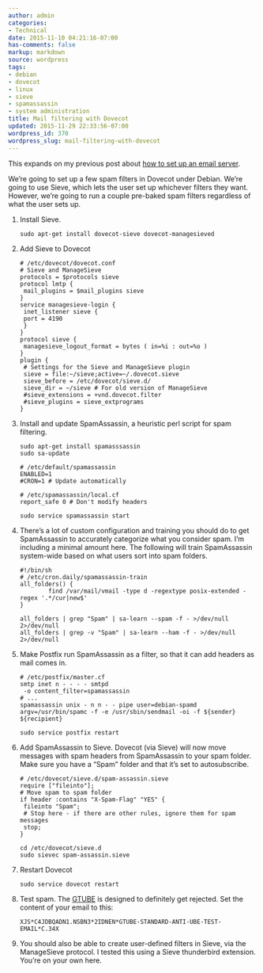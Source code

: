 ```yaml
---
author: admin
categories:
- Technical
date: 2015-11-10 04:21:16-07:00
has-comments: false
markup: markdown
source: wordpress
tags:
- debian
- dovecot
- linux
- sieve
- spamassassin
- system administration
title: Mail filtering with Dovecot
updated: 2015-11-29 22:33:56-07:00
wordpress_id: 370
wordpress_slug: mail-filtering-with-dovecot
---
```

This expands on my previous post about [how to set up an email server](https://blog.za3k.com/installing-email-with-postfix-and-dovecot/ "Installing email with Postfix and Dovecot (with Postgres)").

We’re going to set up a few spam filters in Dovecot under Debian. We’re going to use Sieve, which lets the user set up whichever filters they want. However, we’re going to run a couple pre-baked spam filters regardless of what the user sets up.

1.  Install Sieve.
    
    ```
    sudo apt-get install dovecot-sieve dovecot-managesieved
    ```
    
2.  Add Sieve to Dovecot
    
    ```
    # /etc/dovecot/dovecot.conf
    # Sieve and ManageSieve
    protocols = $protocols sieve
    protocol lmtp {
     mail_plugins = $mail_plugins sieve
    }
    service managesieve-login {
     inet_listener sieve {
     port = 4190
     }
    }
    protocol sieve {
     managesieve_logout_format = bytes ( in=%i : out=%o )
    }
    plugin {
     # Settings for the Sieve and ManageSieve plugin
     sieve = file:~/sieve;active=~/.dovecot.sieve
     sieve_before = /etc/dovecot/sieve.d/
     sieve_dir = ~/sieve # For old version of ManageSieve
     #sieve_extensions = +vnd.dovecot.filter
     #sieve_plugins = sieve_extprograms
    }
    ```
    
3.  Install and update SpamAssassin, a heuristic perl script for spam filtering.
    
    ```
    sudo apt-get install spamasssassin
    sudo sa-update
    ```
    
    ```
    # /etc/default/spamassassin
    ENABLED=1
    #CRON=1 # Update automatically
    ```
    
    ```
    # /etc/spamassassin/local.cf
    report_safe 0 # Don't modify headers
    ```
    
    ```
    sudo service spamassassin start
    ```
    
4.  There’s a lot of custom configuration and training you should do to get SpamAssassin to accurately categorize what you consider spam. I’m including a minimal amount here. The following will train SpamAssassin system-wide based on what users sort into spam folders.
    
    ```
    #!/bin/sh
    # /etc/cron.daily/spamassassin-train
    all_folders() {
            find /var/mail/vmail -type d -regextype posix-extended -regex '.*/cur|new$'
    }
    
    all_folders | grep "Spam" | sa-learn --spam -f - >/dev/null 2>/dev/null
    all_folders | grep -v "Spam" | sa-learn --ham -f - >/dev/null 2>/dev/null
    ```
    
5.  Make Postfix run SpamAssassin as a filter, so that it can add headers as mail comes in.
    
    ```
    # /etc/postfix/master.cf
    smtp inet n - - - - smtpd
     -o content_filter=spamassassin
    # ...
    spamassassin unix - n n - - pipe user=debian-spamd argv=/usr/bin/spamc -f -e /usr/sbin/sendmail -oi -f ${sender} ${recipient}
    ```
    
    ```
    sudo service postfix restart
    ```
    
6.  Add SpamAssassin to Sieve. Dovecot (via Sieve) will now move messages with spam headers from SpamAssassin to your spam folder. Make sure you have a “Spam” folder and that it’s set to autosubscribe.
    
    ```
    # /etc/dovecot/sieve.d/spam-assassin.sieve
    require ["fileinto"];
    # Move spam to spam folder
    if header :contains "X-Spam-Flag" "YES" {
     fileinto "Spam";
     # Stop here - if there are other rules, ignore them for spam messages
     stop;
    }
    ```
    
    ```
    cd /etc/dovecot/sieve.d
    sudo sievec spam-assassin.sieve
    ```
    
7.  Restart Dovecot
    
    ```
    sudo service dovecot restart
    ```
    
8.  Test spam. The [GTUBE](https://spamassassin.apache.org/gtube/) is designed to definitely get rejected. Set the content of your email to this:
    
    ```
    XJS*C4JDBQADN1.NSBN3*2IDNEN*GTUBE-STANDARD-ANTI-UBE-TEST-EMAIL*C.34X
    ```
    
9.  You should also be able to create user-defined filters in Sieve, via the ManageSieve protocol. I tested this using a Sieve thunderbird extension. You’re on your own here.

